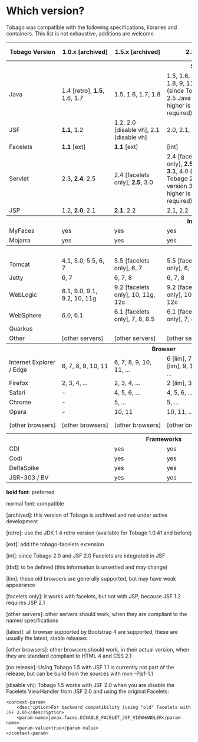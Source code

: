 # Which version?

Tobago was compatible with the following specifications, libraries and containers.
This list is not exhaustive, additions are welcome.

<table>
    <tbody>
    <tr>
      <th>Tobago Version</th>
      <th>1.0.x [archived]</th>
      <th>1.5.x [archived]</th>
      <th>2.x</th>
      <th>3.x [archived]</th>
      <th>4.x</th>
      <th>5.x</th>
      <th>6.x [in development]</th>
    </tr>
    <tr>
      <th colspan="8">Specifications</th>
    </tr>
    <tr>
      <td>Java</td>
      <td>1.4 [retro], <b>1.5</b>, 1.6, 1.7</td>
      <td>1.5, 1.6, 1.7, 1.8</td>
      <td> 1.5, 1.6, 1.7, 1.8, 9, 11, 17
        (since Tobago 2.5 Java 1.7 or higher is required)</td>
      <td>1.8, 9, 10</td>
      <td>8, 11, 17 (others should work)</td>
      <td>8, 11, 17 (others should work)</td>
      <td>11, 17 (others should work)</td>
    </tr>
    <tr>
      <td>JSF</td>
      <td><b>1.1</b>, 1.2</td>
      <td>1.2, 2.0 [disable vh], 2.1 [disable vh]</td>
      <td>2.0, 2.1, 2.2, 2.3</td>
      <td>2.0, 2.1, 2.2</td>
      <td>2.0, 2.1, 2.2, 2.3</td>
      <td>2.3</td>
      <td>3.0</td>
    </tr>
    <tr>
      <td>Facelets</td>
      <td><b>1.1</b> [ext]</td>
      <td><b>1.1</b> [ext]</td>
      <td> [int]</td>
      <td> [int]</td>
      <td> [int]</td>
      <td> [int]</td>
      <td> [int]</td>
    </tr>
    <tr>
      <td>Servlet</td>
      <td> 2.3, <b>2.4</b>, 2.5</td>
      <td>2.4 [facelets only], <b>2.5</b>, 3.0</td>
      <td>2.4 [facelets only], <b>2.5</b>, <b>3.0</b>, <b>3.1</b>, 4.0
      (since Tobago 2.4 version 3.0 or higher is required)</td>
      <td>3.0, 3.1</td>
      <td>3.0, 3.1, 4.0</td>
      <td>4.0</td>
      <td>5.0</td>
    </tr>
    <tr>
      <td>JSP</td>
      <td>1.2, <b>2.0</b>, 2.1</td>
      <td><b>2.1</b>, 2.2</td>
      <td>2.1, 2.2</td>
      <td>-</td>
      <td>-</td>
      <td>-</td>
      <td>-</td>
    </tr>
    <tr>
      <th colspan="8">Implementations</th>
    </tr>
    <tr>
      <td>MyFaces</td>
      <td>yes</td>
      <td>yes</td>
      <td>yes</td>
      <td>yes</td>
      <td>yes</td>
      <td>yes</td>
      <td>yes</td>
    </tr>
    <tr>
      <td>Mojarra</td>
      <td>yes</td>
      <td>yes</td>
      <td>yes</td>
      <td>2.1 and higher</td>
      <td>2.1 and higher</td>
      <td>yes</td>
      <td>yes</td>
    </tr>
    <tr>
      <th colspan="8">Servers</th>
    </tr>
    <tr>
      <td>Tomcat</td>
      <td>4.1, 5.0, 5.5, 6, 7</td>
      <td> 5.5 [facelets only], 6, 7</td>
      <td>5.5 [facelets only], 6, 7</td>
      <td>7, 8</td>
      <td>7, 8, 9</td>
      <td>9</td>
      <td>10</td>
    </tr>
    <tr>
      <td>Jetty</td>
      <td>6, 7</td>
      <td>6, 7, 8</td>
      <td>6, 7, 8</td>
      <td>8, 9</td>
      <td>8, 9</td>
      <td>9.3, 10</td>
      <td>11</td>
    </tr>
    <tr>
      <td>WebLogic</td>
      <td> 8.1, 9.0, 9.1, 9.2, 10, 11g</td>
      <td>9.2 [facelets only], 10, 11g, 12c</td>
      <td>9.2 [facelets only], 10, 11g, 12c</td>
      <td>12c</td>
      <td>12c</td>
      <td>?</td>
      <td>?</td>
    </tr>
    <tr>
      <td>WebSphere</td>
      <td>6.0, 6.1</td>
      <td> 6.1 [facelets only], 7, 8, 8.5</td>
      <td>6.1 [facelets only], 7, 8, 8.5</td>
      <td>8, 8.5, 9</td>
      <td>8, 8.5, 9</td>
      <td>?</td>
      <td>?</td>
    </tr>
    <tr>
      <td>Quarkus</td>
      <td></td>
      <td></td>
      <td></td>
      <td></td>
      <td></td>
      <td>?</td>
      <td>?</td>
    </tr>
    <tr>
      <td>Other</td>
      <td> [other servers]</td>
      <td> [other servers]</td>
      <td> [other servers]</td>
      <td> [other servers]</td>
      <td> [other servers]</td>
      <td> [other servers]</td>
      <td> [other servers]</td>
    </tr>
    <tr>
      <th colspan="6">Browser</th>
    </tr>
    <tr>
      <td>Internet Explorer / Edge</td>
      <td>6, 7, 8, 9, 10, 11</td>
      <td>6, 7, 8, 9, 10, 11, ...</td>
      <td>6 [lim], 
7 [lim], 
8 [lim], 9, 10, 11, ...</td>
      <td>10 [lim], 11, ...</td>
      <td>10 [lim], 11, ...</td>
      <td> [latest]</td>
      <td> [latest]</td>
    </tr>
    <tr>
      <td>Firefox</td>
      <td>2, 3, 4, ...</td>
      <td>2, 3, 4, ...</td>
      <td>2 [lim], 3, 4, ...</td>
      <td> [latest]</td>
      <td> [latest]</td>
      <td> [latest]</td>
      <td> [latest]</td>
    </tr>
    <tr>
      <td>Safari</td>
      <td>-</td>
      <td>4, 5, 6, ...</td>
      <td>4, 5, 6, ...</td>
      <td> [latest]</td>
      <td> [latest]</td>
      <td> [latest]</td>
      <td> [latest]</td>
    </tr>
    <tr>
      <td>Chrome</td>
      <td>-</td>
      <td>5, ...</td>
      <td>5, ...</td>
      <td> [latest]</td>
      <td> [latest]</td>
      <td> [latest]</td>
      <td> [latest]</td>
    </tr>
    <tr>
      <td>Opera</td>
      <td>-</td>
      <td>10, 11</td>
      <td>10, 11, ...</td>
      <td> [latest]</td>
      <td> [latest]</td>
      <td> [latest]</td>
      <td> [latest]</td>
    </tr>
    <tr>
      <td> [other browsers]</td>
      <td> [other browsers]</td>
      <td> [other browsers]</td>
      <td> [other browsers]</td>
      <td> [other browsers]</td>
      <td> [other browsers]</td>
      <td>with ES6 support</td>
      <td>with ES6 support</td>
    </tr>
    <tr>
      <th colspan="6">Frameworks</th>
    </tr>
    <tr>
      <td>CDI</td>
      <td></td>
      <td>yes</td>
      <td>yes</td>
      <td>yes</td>
      <td>yes</td>
      <td>yes</td>
      <td>yes</td>
    </tr>
    <tr>
      <td>Codi</td>
      <td></td>
      <td>yes</td>
      <td>yes</td>
      <td></td>
      <td></td>
      <td></td>
      <td></td>
    </tr>
    <tr>
      <td>DeltaSpike</td>
      <td></td>
      <td>yes</td>
      <td>yes</td>
      <td>yes</td>
      <td>yes</td>
      <td>n/a</td>
      <td>n/a</td>
    </tr>
    <tr>
      <td>JSR-303 / BV</td>
      <td></td>
      <td>yes</td>
      <td>yes</td>
      <td>yes</td>
      <td>yes</td>
      <td>yes</td>
      <td>yes</td>
    </tr>
    </tbody>
  </table>

  <!-- JSF Addon-Frameworks: Apache Shale Dialog, Apache Shale Clay, Spring Web Flow, Seam, WebBeans, "Validator", ...-->
  <!-- IoC Frameworks: Spring, Guice, ...-->
  <!-- Component Libs: Richfaces, Icefaces, Trinidad, Tomahawk ...-->

<b>bold font</b>:
preferred

normal font:
compatible

[archived]:
this version of Tobago is archived and not under active development

[retro]:
use the JDK 1.4 retro version (available for Tobago 1.0.41 and before)

[ext]:
add the tobago-facelets extension

[int]:
since Tobago 2.0 and JSF 2.0 Facelets are integrated in JSF

[tbd]:
to be defined (this information is unsettled and may change)

[lim]:
these old browsers are generally supported, but may have weak appearance

[facelets only]:
it works with facelets, but not with JSP, because JSF 1.2 requires JSP 2.1

[other servers]:
other servers should work, when they are compliant to the named specifications

[latest]:
all browser supported by Bootstrap 4 are supported, these are usually the latest, stable releases

[other browsers]:
other browsers should work, in their actual version, when they are standard compliant to HTML 4 and CSS 2.1

[no release]:
Using Tobago 1.5 with JSF 1.1 is currently not part of the release, but can be build from the sources with mvn -Pjsf-1.1

[disable vh]:
Tobago 1.5 works with JSF 2.0 when you are disable the Facelets ViewHandler from JSF 2.0 and using the
  original Facelets:
```
<context-param>
    <description>For backward compatibility (using "old" Facelets with JSF 2.0)</description>
    <param-name>javax.faces.DISABLE_FACELET_JSF_VIEWHANDLER</param-name>
    <param-value>true</param-value>
</context-param>
```
